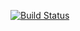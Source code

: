 [![Build Status](https://travis-ci.org/lllumineux/test.svg?branch=master)](https://travis-ci.org/lllumineux/test)
